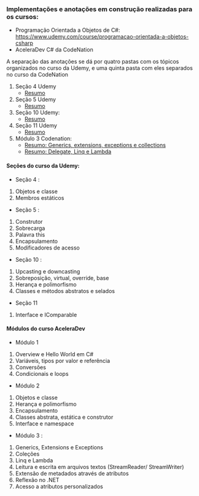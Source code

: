 ### Implementações e anotações em construção realizadas para os cursos:

- Programação Orientada a Objetos de C#: https://www.udemy.com/course/programacao-orientada-a-objetos-csharp
- AceleraDev C# da CodeNation

A separação das anotações se dá por quatro pastas com os tópicos organizados no curso da Udemy, e uma quinta pasta com eles separados no curso da CodeNation



1. Seção 4 Udemy
   - [Resumo](https://github.com/andersonmendrot/estudo-csharp/blob/master/Secao4Udemy/README.md)
2. Seção 5 Udemy 
   - [Resumo](https://github.com/andersonmendrot/estudo-csharp/blob/master/Secao5Udemy/README.md)
3. Seção 10 Udemy:
   - [Resumo](https://github.com/andersonmendrot/estudo-csharp/blob/master/Secao10Udemy/README.md)
4. Seção 11 Udemy
   - [Resumo](https://github.com/andersonmendrot/estudo-csharp/blob/master/Secao11Udemy/README.md)
5. Módulo 3 Codenation: 
   - [Resumo: Generics, extensions, exceptions e collections](https://github.com/andersonmendrot/estudo-csharp/blob/master/Modulo3Codenation/Generics-extensions-exceptions-colecoes.md)
   - [Resumo: Delegate, Linq e Lambda](https://github.com/andersonmendrot/estudo-csharp/blob/master/Modulo3Codenation/Delegate-Linq-Lambda-parte1.md)


#### Seções do curso da Udemy:

- Seção 4 : 
1. Objetos e classe
2. Membros estáticos

- Seção 5 : 
1. Construtor
2. Sobrecarga
3. Palavra this
4. Encapsulamento
5. Modificadores de acesso

- Seção 10 : 
1. Upcasting e downcasting
2. Sobreposição, virtual, override, base 
3. Herança e polimorfismo
4. Classes e métodos abstratos e selados

- Seção 11
1. Interface e IComparable

#### Módulos do curso AceleraDev

- Módulo 1
1. Overview e Hello World em C#
2. Variáveis, tipos por valor e referência
3. Conversões
4. Condicionais e loops 

- Módulo 2 
1. Objetos e classe
2. Herança e polimorfismo
3. Encapsulamento
4. Classes abstrata, estática e construtor
5. Interface e namespace

- Módulo 3 : 
1. Generics, Extensions e Exceptions
2. Coleções
3. Linq e Lambda
4. Leitura e escrita em arquivos textos (StreamReader/ StreamWriter)
5. Extensão de metadados através de atributos
6. Reflexão no .NET
7. Acesso a atributos personalizados
